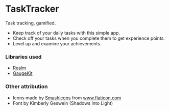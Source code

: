 # TaskTracker

Task tracking, gamified.

- Keep track of your daily tasks with this simple app.
- Check off your tasks when you complete them to get experience points.
- Level up and examine your achievements.

### Libraries used
- [Realm](https://github.com/realm)
- [GaugeKit](https://github.com/skywinder/GaugeKit)

### Other attribution
- Icons made by [Smashicons](https://www.flaticon.com/authors/smashicons) from www.flaticon.com
- Font by Kimberly Geswein (Shadows Into Light)
